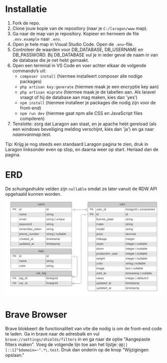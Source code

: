 # Installatie
1.	Fork de repo.
2.	Clone jouw kopie van de repository (naar je `C:/laragon/www` map).
3.	Ga naar de map van je repository. Kopieer en hernoem de file `.env.example` naar `.env`.
4.	Open je hele map in Visual Studio Code. Open de `.env`-file.
5.	Controleer de waarden voor DB_DATABASE, DB_USERNAME en DB_PASSWORD. Bij DB_DATABASE vul je in ieder geval de naam in van de database die je net hebt gemaakt.
6.	Open een terminal in VS Code en voer achter elkaar de volgende commando’s uit:
    - `composer install` (hiermee installeert composer alle nodige packages)
    - `php artisan key:generate` (hiermee maak je een encryptie key aan)
    - `php artisan migrate` (hiermee maak je de tabellen aan. Als laravel vraagt of hij de database aan mag maken, kies dan 'yes')
    - `npm install` (hiermee installeer je packages die nodig zijn voor de front-end)
    - `npm run dev` (hiermee gaat npm alle CSS en JavaScript files compileren)
7.	Tenslotte: zorg dat Laragon aan staat, en je apache hebt gereload (als een windows beveiliging melding verschijnt, kies dan 'ja') en ga naar _naamvanmap_.test.

Tip: Krijg je nog steeds een standaard Laragon pagina te zien, druk in Laragon linksonder even op stop, en daarna weer op start. Herlaad dan de pagina.

# ERD
De _schuingedrukte_ velden zijn `nullable` omdat ze later vanuit de RDW API opgehaald kunnen worden.
![ERD](ERD.png) 

# Brave Browser
Brave blokkeert de functionaliteit van vite die nodig is om de front-end code te laden. Ga in brave naar de adresbalk en vul `brave://settings/shields/filters` in en ga naar de optie "Aangepaste filters maken". Voeg de volgende lijn toe aan het lijstje: `@@||[::1]^$domain=~^.*\.test`. Druk dan onderin op de knop "Wijzigingen opslaan."
